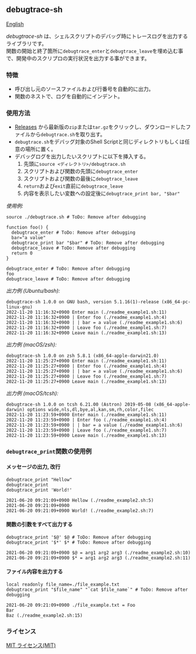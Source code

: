 ## debugtrace-sh

[English](README.md)

*debugtrace-sh* は、シェルスクリプトのデバッグ時にトレースログを出力するライブラリです。  
関数の開始と終了箇所に`debugtrace_enter`と`debugtrace_leave`を埋め込む事で、開発中のスクリプロの実行状況を出力する事ができます。

### 特徴

* 呼び出し元のソースファイルおよび行番号を自動的に出力。
* 関数のネストで、ログを自動的にインデント。

### 使用方法

* [Releases](https://github.com/MasatoKokubo/debugtrace-bash/releases) から最新版の`zip`または`tar.gz`をクリックし、ダウンロードしたファイルから`debugtrace.sh`を取り出す。
* `debugtrace.sh`をデバッグ対象のShell Scriptと同じディレクトリもしくは任意の場所に置く。
* デバッグログを出力したいスクリプトに以下を挿入する。
  1. 先頭に`source <ディレクトリ>/debugtrace.sh`
  1. スクリプトおよび関数の先頭に`debugtrace_enter`
  1. スクリプトおよび関数の最後に`debugtrace_leave`
  1. `return`および`exit`直前に`debugtrace_leave`
  1. 内容を表示したい変数への設定後に`debugtrace_print bar, "$bar"`

_使用例:_
```shell
source ./debugtrace.sh # ToDo: Remove after debugging

function foo() {
  debugtrace_enter # ToDo: Remove after debugging
  bar="a value"
  debugtrace_print bar "$bar" # ToDo: Remove after debugging
  debugtrace_leave # ToDo: Remove after debugging
  return 0
}

debugtrace_enter # ToDo: Remove after debugging
foo
debugtrace_leave # ToDo: Remove after debugging
```

_出力例 (Ubuntu/bash):_
```log
debugtrace-sh 1.0.0 on GNU bash, version 5.1.16(1)-release (x86_64-pc-linux-gnu)
2022-11-20 11:16:32+0900 Enter main (./readme_example1.sh:11)
2022-11-20 11:16:32+0900 | Enter foo (./readme_example1.sh:4)
2022-11-20 11:16:32+0900 | | bar = a value (./readme_example1.sh:6)
2022-11-20 11:16:32+0900 | Leave foo (./readme_example1.sh:7)
2022-11-20 11:16:32+0900 Leave main (./readme_example1.sh:13)
```

_出力例 (macOS/zsh):_
```log
debugtrace-sh 1.0.0 on zsh 5.8.1 (x86_64-apple-darwin21.0)
2022-11-20 11:25:27+0900 Enter main (./readme_example1.sh:11)
2022-11-20 11:25:27+0900 | Enter foo (./readme_example1.sh:4)
2022-11-20 11:25:27+0900 | | bar = a value (./readme_example1.sh:6)
2022-11-20 11:25:27+0900 | Leave foo (./readme_example1.sh:7)
2022-11-20 11:25:27+0900 Leave main (./readme_example1.sh:13)
```

_出力例 (macOS/tcsh):_
```log
debugtrace-sh 1.0.0 on tcsh 6.21.00 (Astron) 2019-05-08 (x86_64-apple-darwin) options wide,nls,dl,bye,al,kan,sm,rh,color,filec
2022-11-20 11:23:59+0900 Enter main (./readme_example1.sh:11)
2022-11-20 11:23:59+0900 | Enter foo (./readme_example1.sh:4)
2022-11-20 11:23:59+0900 | | bar = a value (./readme_example1.sh:6)
2022-11-20 11:23:59+0900 | Leave foo (./readme_example1.sh:7)
2022-11-20 11:23:59+0900 Leave main (./readme_example1.sh:13)
```

### `debugtrace_print`関数の使用例

#### メッセージの出力, 改行
```shell
debugtrace_print "Hellow"
debugtrace_print
debugtrace_print 'World!'
```
```log
2021-06-20 09:21:09+0900 Hellow (./readme_example2.sh:5)
2021-06-20 09:21:09+0900 
2021-06-20 09:21:09+0900 World! (./readme_example2.sh:7)
```

#### 関数の引数をすべて出力する
```shell
debugtrace_print '$@' $@ # ToDo: Remove after debugging
debugtrace_print '$*' $* # ToDo: Remove after debugging
```
```log
2021-06-20 09:21:09+0900 $@ = arg1 arg2 arg3 (./readme_example2.sh:10)
2021-06-20 09:21:09+0900 $* = arg1 arg2 arg3 (./readme_example2.sh:11)
```

#### ファイル内容を出力する
```shell
local readonly file_name=./file_example.txt
debugtrace_print "$file_name" "`cat $file_name`" # ToDo: Remove after debugging
```
```log
2021-06-20 09:21:09+0900 ./file_example.txt = Foo
Bar
Baz (./readme_example2.sh:15)
```

### ライセンス
[MIT ライセンス(MIT)](LICENSE)
